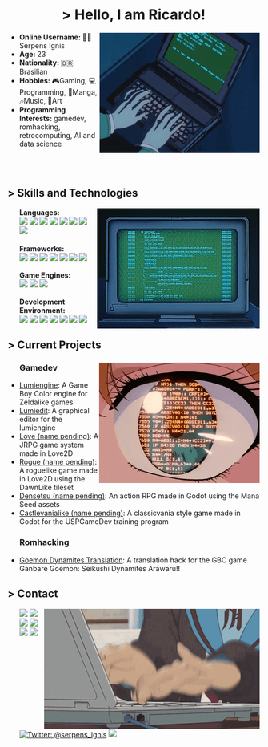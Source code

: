 <h1 align='center'>
  > Hello, I am Ricardo!
</h1>

<div>
	<ul>  
		<img src="https://raw.githubusercontent.com/rsgrava/rsgrava/main/assets/megaten%20programming.gif" align="right" height=240>
		<li> <b> Online Username: </b> 🐍🔥 Serpens Ignis </li>
		<li> <b> Age: </b> 23 </li>
		<li> <b> Nationality: </b> 🇧🇷 Brasilian </li>
		<li> <b> Hobbies: </b> 🎮Gaming, 💻Programming, 📖Manga, <br> 🎶Music, 🎨Art
		</li>
		<li> <b> Programming Interests: </b> gamedev, romhacking, <br> retrocomputing, AI and data science </li>
	</ul>
	<br>
	<br>
</div>

<h2> > Skills and Technologies </h2>

<ul>
	<img src="https://raw.githubusercontent.com/rsgrava/rsgrava/main/assets/megaten%20programming%201.gif" align="right" height=240>
	<b> Languages: </b>
	<br>
		<img src="https://img.shields.io/badge/c-%2300599C.svg?style=for-the-badge&logo=c&logoColor=white">
		<img src="https://img.shields.io/badge/c++-%2300599C.svg?style=for-the-badge&logo=c%2B%2B&logoColor=white">
		<img src="https://img.shields.io/badge/c%23-%23239120.svg?style=for-the-badge&logo=c-sharp&logoColor=white">
		<img src="https://img.shields.io/badge/rust-%23000000.svg?style=for-the-badge&logo=rust&logoColor=white">
		<img src="https://img.shields.io/badge/python-3670A0?style=for-the-badge&logo=python&logoColor=ffdd54">
		<img src="https://img.shields.io/badge/lua-%232C2D72.svg?style=for-the-badge&logo=lua&logoColor=white">
		<img src="https://img.shields.io/badge/javascript-%23323330.svg?style=for-the-badge&logo=javascript&logoColor=%23F7DF1E">
		<img src="https://img.shields.io/badge/Assembly-885630?style=for-the-badge">
		<br>
		<br>
	<b> Frameworks: </b>
	<br>
		<img src="https://img.shields.io/badge/node.js-6DA55F?style=for-the-badge&logo=node.js&logoColor=white">
		<img src="https://img.shields.io/badge/express.js-%23404d59.svg?style=for-the-badge&logo=express&logoColor=%2361DAFB">
		<img src="https://img.shields.io/badge/react-%2320232a.svg?style=for-the-badge&logo=react&logoColor=%2361DAFB">
		<img src="https://img.shields.io/badge/MUI-%230081CB.svg?style=for-the-badge&logo=mui&logoColor=white">
		<img src="https://img.shields.io/badge/Qt-%23217346.svg?style=for-the-badge&logo=Qt&logoColor=white">
		<img src="https://img.shields.io/badge/PyTorch-%23EE4C2C.svg?style=for-the-badge&logo=PyTorch&logoColor=white">
		<img src="https://img.shields.io/badge/scikit--learn-%23F7931E.svg?style=for-the-badge&logo=scikit-learn&logoColor=white">
		<br>
		<br>
	<b> Game Engines: </b>
	<br>
		<img src="https://img.shields.io/badge/GODOT-%23FFFFFF.svg?style=for-the-badge&logo=godot-engine">
		<img src="https://img.shields.io/badge/unity-%23000000.svg?style=for-the-badge&logo=unity&logoColor=white">
		<img src="https://img.shields.io/badge/love2d-3C8CFF.svg?style=for-the-badge&logo=undertale&logoColor=E74a99">
		<br>
		<br>
	<b> Development Environment: </b>
	<br>
		<img src="https://img.shields.io/badge/Arch%20Linux-1793D1?logo=arch-linux&logoColor=fff&style=for-the-badge">
	<img src="https://img.shields.io/badge/AMD-ED1C24.svg?style=for-the-badge&logo=AMD&logoColor=white">
		<img src="https://img.shields.io/badge/nVIDIA-%2376B900.svg?style=for-the-badge&logo=nVIDIA&logoColor=white">
		<img src="https://img.shields.io/badge/NeoVim-%2357A143.svg?&style=for-the-badge&logo=neovim&logoColor=white">
	<img src="https://img.shields.io/badge/Google%20Chrome-4285F4?style=for-the-badge&logo=GoogleChrome&logoColor=white">
		<img src="https://img.shields.io/badge/git-%23F05033.svg?style=for-the-badge&logo=git&logoColor=white">
		<img src="https://img.shields.io/badge/github-%23121011.svg?style=for-the-badge&logo=github&logoColor=white">
</ul>

<h2> > Current Projects </h2>

<ul>
	<img align="right" height=240 src="https://raw.githubusercontent.com/rsgrava/rsgrava/main/assets/anime%20programming.gif">
<h3> Gamedev </h3>
	<li><a href="https://github.com/rsgrava/lumiengine">Lumiengine</a>: A Game Boy Color engine for Zeldalike games</li>
	<li><a href="https://github.com/rsgrava/lumiedit">Lumiedit</a>: A graphical editor for the lumiengine</li>
	<li><a href="https://github.com/rsgrava/love">Love (name pending)</a>: A JRPG game system made in Love2D</li>
	<li><a href="https://github.com/rsgrava/rogue">Rogue (name pending)</a>: A roguelike game made in Love2D using the DawnLike tileset</li>
	<li><a href="https://github.com/rsgrava/densetsu">Densetsu (name pending)</a>: An action RPG made in Godot using the Mana Seed assets</li>
	<li><a href="">Castlevanialike (name pending)</a>: A classicvania style game made in Godot for the USPGameDev training program</li>
<h3> Romhacking </h3>
	<li><a href="https://github.com/rsgrava/goemon-dynamites-translation">Goemon Dynamites Translation</a>: A translation hack for the GBC game Ganbare Goemon: Seikushi Dynamites Arawaru!!</li>
</ul>

<h2> > Contact </h2>

<ul>
	<img align="right" src="https://raw.githubusercontent.com/rsgrava/rsgrava/main/assets/nagato%20typing.gif" height=240>
	<a href="https://discord.com/users/serpens_ignis"><img src="https://img.shields.io/badge/Serpens-%237289DA.svg?style=for-the-badge&logo=discord&logoColor=white"></a>
	<a href="https://steamcommunity.com/id/SerpensIgnis/"><img src="https://img.shields.io/badge/Serpens-%23000000.svg?style=for-the-badge&logo=steam&logoColor=white"></a>
	<a href="https://www.youtube.com/channel/UC0928cRbV6c43PbBBul56Ug"><img src="https://img.shields.io/badge/Serpens-FF0000?style=for-the-badge&logo=youtube&logoColor=white"></a>
	<a href="https://snakek.itch.io/"><img src="https://img.shields.io/badge/Snakek-%23FF0B34.svg?style=for-the-badge&logo=Itch.io&logoColor=white"></a>
	<a href="https://t.me/rsgrava"><img src="https://img.shields.io/badge/rsgrava-26A5E4.svg?style=for-the-badge&logo=telegram&logoColor=white"></a>
	<img src="https://img.shields.io/badge/rsgrava@hotmail.com-005FF9?style=for-the-badge&logo=mail.ru&logoColor=white">
	<a href="https://twitter.com/serpens_ignis" target="blank"><img src="https://img.shields.io/twitter/follow/serpens_ignis?logo=twitter&style=for-the-badge" alt="Twitter: @serpens_ignis"/></a>
	<a href="https://na.finalfantasyxiv.com/lodestone/character/32761431/"><img src="https://img.shields.io/badge/Serpens_Ignis-ED1C24.svg?style=for-the-badge&logo=squareenix&logoColor=white"></a>
</ul>
